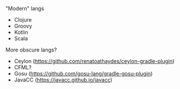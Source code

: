"Modern" langs
* Clojure
* Groovy
* Kotlin
* Scala

More obscure langs?
* Ceylon (https://github.com/renatoathaydes/ceylon-gradle-plugin)
* CFML?
* Gosu (https://github.com/gosu-lang/gradle-gosu-plugin)
* JavaCC (https://javacc.github.io/javacc)
